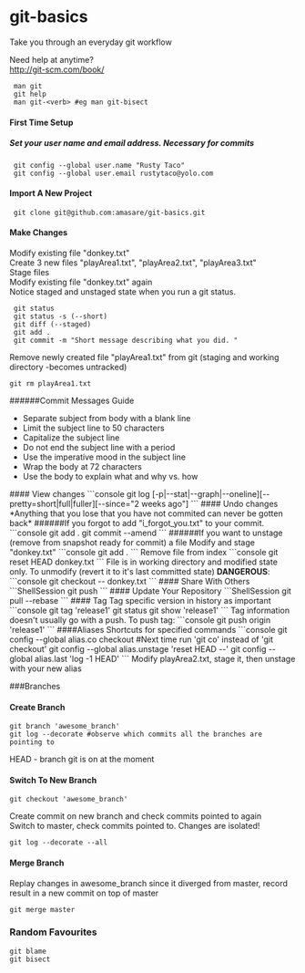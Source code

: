 # git-basics
Take you through an everyday git workflow

Need help at anytime?  
http://git-scm.com/book/
```console
 man git
 git help
 man git-<verb> #eg man git-bisect
```

#### First Time Setup
##### Set your user name and email address. Necessary for commits
```console
 git config --global user.name "Rusty Taco"
 git config --global user.email rustytaco@yolo.com
```
#### Import A New Project
```console
 git clone git@github.com:amasare/git-basics.git
```
#### Make Changes
Modify existing file "donkey.txt"  
Create 3 new files "playArea1.txt", "playArea2.txt", "playArea3.txt"  
Stage files  
Modify existing file "donkey.txt" again  
Notice staged and unstaged state when you run a git status.
```console
 git status
 git status -s (--short)
 git diff (--staged)
 git add .
 git commit -m "Short message describing what you did. "
```
Remove newly created file "playArea1.txt" from git (staging and working directory -becomes untracked)
```console
git rm playArea1.txt
```
######Commit Messages Guide
<ul>
<li>Separate subject from body with a blank line</li>
<li>Limit the subject line to 50 characters</li>
<li>Capitalize the subject line</li>
<li>Do not end the subject line with a period</li>
<li>Use the imperative mood in the subject line</li>
<li>Wrap the body at 72 characters</li>
<li>Use the body to explain what and why vs. how</li>  
</ul>
#### View changes
```console
 git log [-p|--stat|--graph|--oneline][--pretty=short|full|fuller][--since="2 weeks ago"]
```
#### Undo changes
*Anything that you lose that you have not commited can never be gotten back*
######If you forgot to add "i_forgot_you.txt" to your commit.
```console
git add .
git commit --amend
```
######If you want to unstage (remove from snapshot ready for commit) a file
Modify and stage "donkey.txt"
```console
git add . 
```
Remove file from index
```console
git reset HEAD donkey.txt
```
File is in working directory and modified state only. To unmodify (revert it to it's last committed state) <strong>DANGEROUS</strong>:
```console
git checkout -- donkey.txt
```
#### Share With Others
```ShellSession
 git push
```
#### Update Your Repository
```ShellSession
git pull --rebase
```
#### Tag
Tag specific version in history as important
```console
git tag 'release1'
git status
git show 'release1'
```
Tag information doesn't usually go with a push. To push tag:
```console
git push origin 'release1'
```
####Aliases
Shortcuts for specified commands
```console
git config --global alias.co checkout #Next time run 'git co' instead of 'git checkout'
git config --global alias.unstage 'reset HEAD --'
git config --global alias.last 'log -1 HEAD'
```
Modify playArea2.txt, stage it, then unstage with your new alias

###Branches
#### Create Branch
```console
git branch 'awesome_branch'
git log --decorate #observe which commits all the branches are pointing to
```  
HEAD - branch git is on at the moment
#### Switch To New Branch
```console
git checkout 'awesome_branch'
```  
Create commit on new branch and check commits pointed to again    
Switch to master, check commits pointed to. Changes are isolated!
```console
git log --decorate --all
``` 

#### Merge Branch
Replay changes in awesome_branch since it diverged from master, record result in a new commit on top of master
```ShellSession
git merge master
```  
 
### Random Favourites
```console
git blame
git bisect
```  
